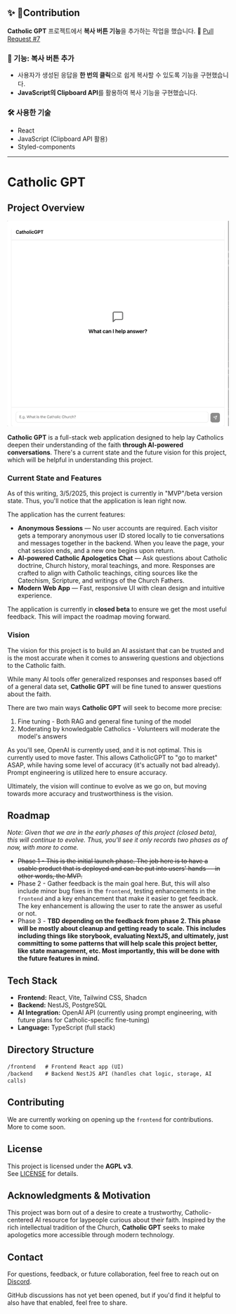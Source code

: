 ## ✨ Contribution
**Catholic GPT** 프로젝트에서 **복사 버튼 기능**을 추가하는 작업을 했습니다.
🔗 [Pull Request #7](https://github.com/bryanguillen/catholic-gpt/pull/7)

### 📌 기능: 복사 버튼 추가
- 사용자가 생성된 응답을 **한 번의 클릭**으로 쉽게 복사할 수 있도록 기능을 구현했습니다.
- **JavaScript의 Clipboard API**를 활용하여 복사 기능을 구현했습니다.

### 🛠 사용한 기술
- React  
- JavaScript (Clipboard API 활용)  
- Styled-components  

---

# Catholic GPT

## Project Overview  

![](./demo.gif)

**Catholic GPT** is a full-stack web application designed to help lay Catholics deepen their understanding of the faith **through AI-powered conversations**. There's a current state and the future vision for this project, which will be helpful in understanding this project.

### Current State and Features

As of this writing, 3/5/2025, this project is currently in "MVP"/beta version state. Thus, you'll notice that the application is lean right now.

The application has the current features:

- **Anonymous Sessions** — No user accounts are required. Each visitor gets a temporary anonymous user ID stored locally to tie conversations and messages together in the backend. When you leave the page, your chat session ends, and a new one begins upon return.
- **AI-powered Catholic Apologetics Chat** — Ask questions about Catholic doctrine, Church history, moral teachings, and more. Responses are crafted to align with Catholic teachings, citing sources like the Catechism, Scripture, and writings of the Church Fathers.
- **Modern Web App** — Fast, responsive UI with clean design and intuitive experience.

The application is currently in **closed beta** to ensure we get the most useful feedback. This will impact the roadmap moving forward.

### Vision

The vision for this project is to build an AI assistant that can be trusted and is the most accurate when it comes to answering questions and objections to the Catholic faith.

While many AI tools offer generalized responses and responses based off of a general data set, **Catholic GPT** will be fine tuned to answer questions about the faith.

There are two main ways **Catholic GPT** will seek to become more precise:

1. Fine tuning - Both RAG and general fine tuning of the model
2. Moderating by knowledgable Catholics - Volunteers will moderate the model's answers

As you'll see, OpenAI is currently used, and it is not optimal. This is currently used to move faster. This allows CatholicGPT to "go to market" ASAP, while having some level of accuracy (it's actually not bad already). Prompt engineering is utilized here to ensure accuracy.

Ultimately, the vision will continue to evolve as we go on, but moving towards more accuracy and trustworthiness is the vision.

## Roadmap

_Note: Given that we are in the early phases of this project (closed beta), this will continue to evolve. Thus, you'll see it only records two phases as of now, with more to come._

* ~~Phase 1 - This is the initial launch phase. The job here is to have a usable product that is deployed and can be put into users' hands -- in other words, the MVP.~~
* Phase 2 - Gather feedback is the main goal here. But, this will also include minor bug fixes in the `frontend`, testing enhancements in the `frontend` and a key enhancement that make it easier to get feedback. The key enhancement is allowing the user to rate the answer as useful or not.
* Phase 3 - __TBD depending on the feedback from phase 2. This phase will be mostly about cleanup and getting ready to scale. This includes including things like storybook, evaluating NextJS, and ultimately, just committing to some patterns that will help scale this project better, like state management, etc. Most importantly, this will be done with the future features in mind.__

## Tech Stack  

- **Frontend:** React, Vite, Tailwind CSS, Shadcn  
- **Backend:** NestJS, PostgreSQL  
- **AI Integration:** OpenAI API (currently using prompt engineering, with future plans for Catholic-specific fine-tuning)  
- **Language:** TypeScript (full stack)

## Directory Structure  

```
/frontend   # Frontend React app (UI)
/backend    # Backend NestJS API (handles chat logic, storage, AI calls)
```

## Contributing  

We are currently working on opening up the `frontend` for contributions. More to come soon.

## License  

This project is licensed under the **AGPL v3**.  
See [LICENSE](https://github.com/bryanguillen/catholic-gpt/blob/main/LICENSE.md) for details.

## Acknowledgments & Motivation  

This project was born out of a desire to create a trustworthy, Catholic-centered AI resource for laypeople curious about their faith. Inspired by the rich intellectual tradition of the Church, **Catholic GPT** seeks to make apologetics more accessible through modern technology.

## Contact  

For questions, feedback, or future collaboration, feel free to reach out on [Discord](https://discord.gg/bAmCr5gu).

GitHub discussions has not yet been opened, but if you'd find it helpful to also have that enabled, feel free to share.
